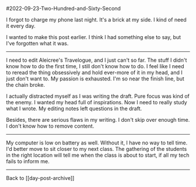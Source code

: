 #2022-09-23-Two-Hundred-and-Sixty-Second

I forgot to charge my phone last night.  It's a brick at my side.  I kind of need it every day.

I wanted to make this post earlier.  I think I had something else to say, but I've forgotten what it was.

---
I need to edit Aleicree's Travelogue, and I just can't so far.  The stuff I didn't know how to do the first time, I still don't know how to do.  I feel like I need to reread the thing obsessively and hold ever-more of it in my head, and I just don't want to.  My passion is exhausted.  I'm so near the finish line, but the chain broke.

I actually distracted myself as I was writing the draft.  Pure focus was kind of the enemy.  I wanted my head full of inspirations.  Now I need to really study what I wrote.  My editing notes left questions in the draft.

Besides, there are serious flaws in my writing.  I don't skip over enough time.  I don't know how to remove content.

---
My computer is low on battery as well.  Without it, I have no way to tell time.  I'd better move to sit closer to my next class.  The gathering of the students in the right location will tell me when the class is about to start, if all my tech fails to inform me.

---
Back to [[day-post-archive]]